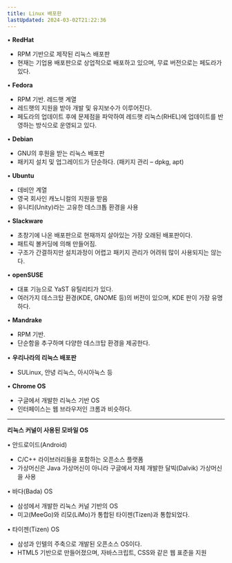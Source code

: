 ```yaml
---
title: Linux 배포판
lastUpdated: 2024-03-02T21:22:36
---
```


• **RedHat**
  - RPM 기반으로 제작된 리눅스 배포판
  - 현재는 기업용 배포판으로 상업적으로 배포하고 있으며, 무료 버전으로는 페도라가 있다.
  
• **Fedora**
  - RPM 기반. 레드햇 계열
  - 레드햇의 지원을 받아 개발 및 유지보수가 이루어진다.
  - 페도라의 업데이트 후에 문제점을 파악하여 레드햇 리눅스(RHEL)에 업데이트를 반영하는 방식으로 운영되고 있다.
  
• **Debian**
  - GNU의 후원을 받는 리눅스 배포판
  - 패키지 설치 및 업그레이드가 단순하다. (패키지 관리 – dpkg, apt)
  
• **Ubuntu**
  - 데비안 계열
  - 영국 회사인 캐노니컬의 지원을 받음
  - 유니티(Unity)라는 고유한 데스크톱 환경을 사용
  
• **Slackware**
  - 초창기에 나온 배포판으로 현재까지 살아있는 가장 오래된 배포판이다.
  - 패트릭 볼커딩에 의해 만들어짐.
  - 구조가 간결하지만 설치과정이 어렵고 패키지 관리가 어려워 많이 사용되지는 않는다.
  
• **openSUSE**
  - 대표 기능으로 YaST 유틸리티가 있다.
  - 여러가지 데스크탑 환경(KDE, GNOME 등)의 버전이 있으며, KDE 판이 가장 유명하다.
  
• **Mandrake**
  - RPM 기반.
  - 단순함을 추구하며 다양한 데스크탑 환경을 제공한다.
  
• **우리나라의 리눅스 배포판**
  - SULinux, 안녕 리눅스, 아시아눅스 등
  
• **Chrome OS**
  - 구글에서 개발한 리눅스 기반 OS
  - 인터페이스는 웹 브라우저인 크롬과 비슷하다.

---
**리눅스 커널이 사용된 모바일 OS**

• 안드로이드(Android)
- C/C++ 라이브러리들을 포함하는 오픈소스 플랫폼
- 가상머신은 Java 가상머신이 아니라 구글에서 자체 개발한 달빅(Dalvik) 가상머신을 사용
  
• 바다(Bada) OS
- 삼성에서 개발한 리눅스 커널 기반의 OS
- 미고(MeeGo)와 리모(LiMo)가 통합된 타이젠(Tizen)과 통합되었다.
  
• 타이젠(Tizen) OS
- 삼성과 인텔의 주축으로 개발된 오픈소스 OS이다.
- HTML5 기반으로 만들어졌으며, 자바스크립트, CSS와 같은 웹 표준을 지원
